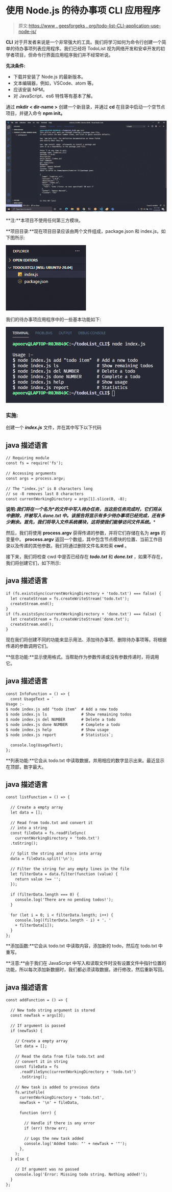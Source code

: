 # 使用 Node.js 的待办事项 CLI 应用程序

> 原文:[https://www . geesforgeks . org/todo-list-CLI-application-use-node-js/](https://www.geeksforgeeks.org/todo-list-cli-application-using-node-js/)

**CLI** 对于开发者来说是一个非常强大的工具。我们将学习如何为命令行创建一个简单的待办事项列表应用程序。我们已经将 TodoList 视为网络开发和安卓开发的初学者项目，但命令行界面应用程序我们并不经常听说。

**先决条件:**

*   下载并安装了 Node.js 的最新版本。
*   文本编辑器，例如，VSCode、atom 等。
*   应该安装 NPM。
*   对 JavaScript、es6 特性等有基本了解。

通过 **mkdir < dir-name >** 创建一个新目录，并通过 **cd** 在目录中启动一个空节点项目，并键入命令 **npm init。**

![](img/3ce9eec7e70c5099f56474015d0ee34a.png)

**注:**本项目不使用任何第三方模块。

**项目目录:**现在项目目录应该由两个文件组成，package.json 和 index.js，如下图所示:

![](img/0090535faa3778fcd457691957f49a91.png)

我们的待办事项应用程序中的一些基本功能如下:

![](img/02fa7d41e3ba545eb1e2bead880c5614.png)

### **实施:**

创建一个 ***index.js*** 文件，并在其中写下以下代码

## java 描述语言

```
// Requiring module
const fs = require('fs');

// Accessing arguments
const args = process.argv;

// The "index.js" is 8 characters long 
// so -8 removes last 8 characters
const currentWorkingDirectory = args[1].slice(0, -8);
```

**说明:**我们将在一个名为*的文件中写入待办任务，当这些任务完成时，它们将从 ***中删除，并被写入 ***done.txt*** 中。该报告将显示有多少待办事项已经完成，还有多少剩余。首先，我们将导入**文件系统模块**，这将使我们能够访问文件系统。****

然后，我们将使用 **process.argv** 获得传递的参数，并将它们存储在名为 **args** 的变量中。 **process.argv** 返回一个数组，其中包含节点模块的位置、当前工作目录以及传递的其他参数。我们将通过删除文件名来检索 **cwd** 。

接下来，我们将检查 cwd 中是否已经存在 ***todo.txt*** 和 ***done.txt*** ，如果不存在，我们将创建它们，如下所示:

## java 描述语言

```
if (fs.existsSync(currentWorkingDirectory + 'todo.txt') === false) {
  let createStream = fs.createWriteStream('todo.txt');
  createStream.end();
}
if (fs.existsSync(currentWorkingDirectory + 'done.txt') === false) {
  let createStream = fs.createWriteStream('done.txt');
  createStream.end();
}
```

现在我们将创建不同的功能来显示用法、添加待办事项、删除待办事项等。将根据传递的参数调用它们。

**信息功能:**显示使用格式。当帮助作为参数传递或没有参数传递时，将调用它。

## java 描述语言

```
const InfoFunction = () => {
  const UsageText = `
Usage :-
$ node index.js add "todo item"  # Add a new todo
$ node index.js ls               # Show remaining todos
$ node index.js del NUMBER       # Delete a todo
$ node index.js done NUMBER      # Complete a todo
$ node index.js help             # Show usage
$ node index.js report           # Statistics`;

  console.log(UsageText);
};
```

**列表功能:**它会从 todo.txt 中读取数据，并用相应的数字显示出来。最近显示在顶部，数字最大。

## java 描述语言

```
const listFunction = () => {

  // Create a empty array
  let data = []; 

  // Read from todo.txt and convert it
  // into a string
  const fileData = fs.readFileSync(
    currentWorkingDirectory + 'todo.txt')
  .toString(); 

  // Split the string and store into array
  data = fileData.split('\n'); 

  // Filter the string for any empty lines in the file
  let filterData = data.filter(function (value) {
    return value !== '';
  }); 

  if (filterData.length === 0) {
    console.log('There are no pending todos!');
  }

  for (let i = 0; i < filterData.length; i++) {
    console.log((filterData.length - i) + '. ' 
    + filterData[i]);
  }
};
```

**添加函数:**它会从 todo.txt 中读取内容，添加新的 todo，然后在 todo.txt 中重写。

**注意:**由于我们在 JavaScript 中写入和读取文件时没有设置文件中指针位置的功能，所以每次添加新数据时，我们都必须读取数据，进行修改，然后重新写回。

## java 描述语言

```
const addFunction = () => {

  // New todo string argument is stored
  const newTask = args[3]; 

  // If argument is passed
  if (newTask) { 

    // Create a empty array
    let data = []; 

    // Read the data from file todo.txt and 
    // convert it in string
    const fileData = fs
      .readFileSync(currentWorkingDirectory + 'todo.txt')
      .toString(); 

    // New task is added to previous data  
    fs.writeFile(
      currentWorkingDirectory + 'todo.txt',
      newTask + '\n' + fileData, 

      function (err) {

        // Handle if there is any error
        if (err) throw err; 

        // Logs the new task added
        console.log('Added todo: "' + newTask + '"'); 
      },
    );
  } else { 

    // If argument was no passed
    console.log('Error: Missing todo string. Nothing added!');
  }
};
```